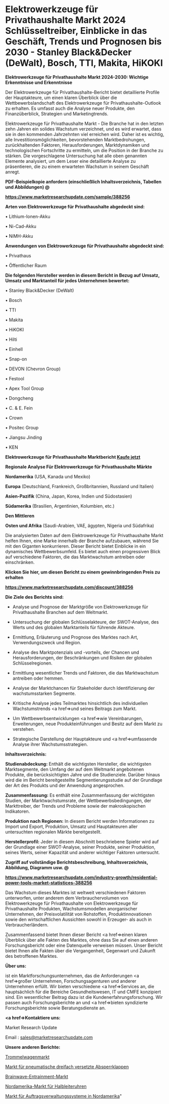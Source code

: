 # Elektrowerkzeuge für Privathaushalte Markt 2024 Schlüsseltreiber, Einblicke in das Geschäft, Trends und Prognosen bis 2030 - Stanley Black&Decker (DeWalt), Bosch, TTI, Makita, HiKOKI

<strong>Elektrowerkzeuge für Privathaushalte Markt 2024-2030: Wichtige Erkenntnisse und Erkenntnisse</strong>

Der Elektrowerkzeuge für Privathaushalte-Bericht bietet detaillierte Profile der Hauptakteure, um einen klaren Überblick über die Wettbewerbslandschaft des Elektrowerkzeuge für Privathaushalte-Outlook zu erhalten. Es umfasst auch die Analyse neuer Produkte, den Finanzüberblick, Strategien und Marketingtrends.

Elektrowerkzeuge für Privathaushalte Markt - Die Branche hat in den letzten zehn Jahren ein solides Wachstum verzeichnet, und es wird erwartet, dass sie in den kommenden Jahrzehnten viel erreichen wird. Daher ist es wichtig, alle Investitionsmöglichkeiten, bevorstehenden Marktbedrohungen, zurückhaltenden Faktoren, Herausforderungen, Marktdynamiken und technologischen Fortschritte zu ermitteln, um die Position in der Branche zu stärken. Die vorgeschlagene Untersuchung hat alle oben genannten Elemente analysiert, um dem Leser eine detaillierte Analyse zu präsentieren, die zu einem erwarteten Wachstum in seinem Geschäft anregt.



<strong><b>PDF-Beispielkopie anfordern (einschließlich Inhaltsverzeichnis, Tabellen und Abbildungen) @ </b></strong>

<strong><a href=https://www.marketresearchupdate.com/sample/388256>

<strong>https://www.marketresearchupdate.com/sample/388256</u></a></strong></strong>



<strong>Arten von Elektrowerkzeuge für Privathaushalte abgedeckt sind:</strong>

• Lithium-Ionen-Akku

• Ni-Cad-Akku

• NiMH-Akku



<strong>Anwendungen von Elektrowerkzeuge für Privathaushalte abgedeckt sind:</strong>

• Privathaus

• Öffentlicher Raum



<strong>Die folgenden Hersteller werden in diesem Bericht in Bezug auf Umsatz, Umsatz und Marktanteil für jedes Unternehmen bewertet:</strong>

• Stanley Black&Decker (DeWalt)

• Bosch

• TTI

• Makita

• HiKOKI

• Hilti

• Einhell

• Snap-on

• DEVON (Chevron Group)

• Festool

• Apex Tool Group

• Dongcheng

• C. & E. Fein

• Crown

• Positec Group

• Jiangsu Jinding

• KEN



<strong>Elektrowerkzeuge für Privathaushalte Marktbericht <a href=https://www.marketresearchupdate.com/buynow/388256>Kaufe jetzt</a></strong>



<strong>Regionale Analyse Für Elektrowerkzeuge für Privathaushalte Märkte</strong>



<strong>Nordamerika</strong> (USA, Kanada und Mexiko)



<strong>Europa</strong> (Deutschland, Frankreich, Großbritannien, Russland und Italien)



<strong>Asien-Pazifik</strong> (China, Japan, Korea, Indien und Südostasien)



<strong>Südamerika</strong> (Brasilien, Argentinien, Kolumbien, etc.)



<strong>Den Mittleren</strong> 

<strong>Osten und Afrika</strong> (Saudi-Arabien, VAE, ägypten, Nigeria und Südafrika)

Die analysierten Daten auf dem Elektrowerkzeuge für Privathaushalte Markt helfen Ihnen, eine Marke innerhalb der Branche aufzubauen, während Sie mit den Giganten konkurrieren. Dieser Bericht bietet Einblicke in ein dynamisches Wettbewerbsumfeld. Es bietet auch einen progressiven Blick auf verschiedene Faktoren, die das Marktwachstum antreiben oder einschränken.



<strong>Klicken Sie hier, um diesen Bericht zu einem gewinnbringenden Preis zu erhalten
</strong>

<strong><a href=https://www.marketresearchupdate.com/discount/388256>https://www.marketresearchupdate.com/discount/388256</b></u></strong></a>



<strong>Die Ziele des Berichts sind:</strong>

- Analyse und Prognose der Marktgröße von Elektrowerkzeuge für Privathaushalte Branchen auf dem Weltmarkt.

- Untersuchung der globalen Schlüsselakteure, der SWOT-Analyse, des Werts und des globalen Marktanteils für führende Akteure.

- Ermittlung, Erläuterung und Prognose des Marktes nach Art, Verwendungszweck und Region.

- Analyse des Marktpotenzials und -vorteils, der Chancen und Herausforderungen, der Beschränkungen und Risiken der globalen Schlüsselregionen.

- Ermittlung wesentlicher Trends und Faktoren, die das Marktwachstum antreiben oder hemmen.

- Analyse der Marktchancen für Stakeholder durch Identifizierung der wachstumsstarken Segmente.

- Kritische Analyse jedes Teilmarktes hinsichtlich des individuellen Wachstumstrends <a href=>und</a> seines Beitrags zum Markt.

- Um Wettbewerbsentwicklungen <a href=>wie</a> Vereinbarungen, Erweiterungen, neue Produkteinführungen und Besitz auf dem Markt zu verstehen.

- Strategische Darstellung der Hauptakteure und <a href=>umfas</a>sende Analyse ihrer Wachstumsstrategien.



<strong>Inhaltsverzeichnis:</strong>



<strong>Studienabdeckung:</strong> Enthält die wichtigsten Hersteller, die wichtigsten Marktsegmente, den Umfang der auf dem Weltmarkt angebotenen Produkte, die berücksichtigten Jahre und die Studienziele. Darüber hinaus wird die im Bericht bereitgestellte Segmentierungsstudie auf der Grundlage der Art des Produkts und der Anwendung angesprochen.



<strong>Zusammenfassung:</strong> Es enthält eine Zusammenfassung der wichtigsten Studien, der Marktwachstumsrate, der Wettbewerbsbedingungen, der Markttreiber, der Trends und Probleme sowie der makroskopischen Indikatoren.



<strong>Produktion nach Regionen:</strong> In diesem Bericht werden Informationen zu Import und Export, Produktion, Umsatz und Hauptakteuren aller untersuchten regionalen Märkte bereitgestellt.



<strong>Herstellerprofil:</strong> Jeder in diesem Abschnitt beschriebene Spieler wird auf der Grundlage einer SWOT-Analyse, seiner Produkte, seiner Produktion, seines Werts, seiner Kapazität und anderer wichtiger Faktoren untersucht.



<strong><b>Zugriff auf vollständige Berichtsbeschreibung, Inhaltsverzeichnis, Abbildung, Diagramm usw. @ </b></strong>

<strong><a href=https://www.marketresearchupdate.com/industry-growth/residential-power-tools-market-statistices-388256>https://www.marketresearchupdate.com/industry-growth/residential-power-tools-market-statistices-388256</a></strong>

Das Wachstum dieses Marktes ist weltweit verschiedenen Faktoren unterworfen, unter anderem dem Verbrauchervolumen von Elektrowerkzeuge für Privathaushalte von Elektrowerkzeuge für Privathaushalte Produkten, Wachstumsmodellen anorganischer Unternehmen, der Preisvolatilität von Rohstoffen, Produktinnovationen sowie den wirtschaftlichen Aussichten sowohl in Erzeuger- als auch in Verbraucherländern.

Zusammenfassend bietet Ihnen dieser Bericht <a href=>einen</a> klaren Überblick über alle Fakten des Marktes, ohne dass Sie auf einen anderen Forschungsbericht oder eine Datenquelle verweisen müssen. Unser Bericht bietet Ihnen alle Fakten über die Vergangenheit, Gegenwart und Zukunft des betroffenen Marktes.



<strong>Über uns:</strong>

 ist ein Marktforschungsunternehmen, das die Anforderungen <a href=>großer</a> Unternehmen, Forschungsagenturen und anderer Unternehmen erfüllt. Wir bieten verschiedene <a href=>Services</a> an, die hauptsächlich für die Bereiche Gesundheitswesen, IT und CMFE konzipiert sind. Ein wesentlicher Beitrag dazu ist die Kundenerfahrungsforschung. Wir passen auch Forschungsberichte an und <a href=>bieten</a> syndizierte Forschungsberichte sowie Beratungsdienste an.



<strong><a href=>Kontaktiere uns:</a></strong>

Market Research Update

Email : sales@marketresearchupdate.com



<strong>Unsere anderen Berichte:</strong>

<a href=https://www.linkedin.com/pulse/drum-truck-market-witness-huge-growth-2027-size>Trommelwagenmarkt</a>

<a href=https://www.linkedin.com/pulse/pneumatic-triple-offset-butterfly-valve-market-2023-analysis>Markt für pneumatische dreifach versetzte Absperrklappen</a>

<a href=https://www.linkedin.com/pulse/brainwave-entrainment-market-size-emerging-trends>Brainwave-Entrainment-Markt</a>

<a href=https://www.linkedin.com/pulse/north-america-semiconductor-clock-market>Nordamerika-Markt für Halbleiteruhren</a>

<a href=https://www.linkedin.com/pulse/north-america-order-management-systems-market-nerrf/>Markt für Auftragsverwaltungssysteme in Nordamerika</a>"
